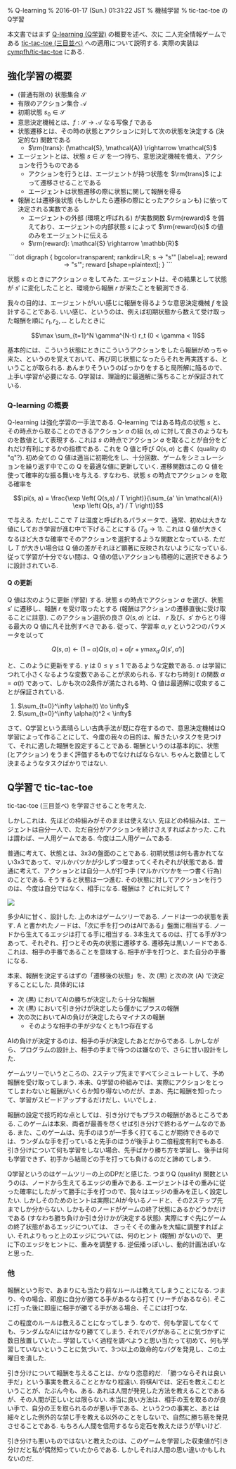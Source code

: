 % Q-learning
% 2016-01-17 (Sun.) 01:31:22 JST
% 機械学習
% tic-tac-toe のQ学習

本文書ではまず
[Q-learning (Q学習)](https://ja.wikipedia.org/wiki/Q学習)
の概要を述べ、次に
二人完全情報ゲームである
[tic-tac-toe (三目並べ)](https://ja.wikipedia.org/wiki/三目並べ)
への適用について説明する.
実際の実装は
[cympfh/tic-tac-toe](https://github.com/cympfh/tic-tac-toe)
にある.

## 強化学習の概要

- (普通有限の) 状態集合 $\mathcal{S}$
- 有限のアクション集合 $\mathcal{A}$
- 初期状態 $s_0 \in \mathcal{S}$
- 意思決定機械とは、$f: \mathcal{S} \rightarrow \mathcal{A}$ なる写像 $f$ である
- 状態遷移とは、その時の状態とアクションに対して次の状態を決定する (決定的な) 関数である
    - $\rm{trans}: (\mathcal{S}, \mathcal{A}) \rightarrow \mathcal{S}$
- エージェントとは、状態 $s \in \mathcal{S}$ を一つ持ち、意思決定機械を備え、アクションを行うものである
    - アクションを行うとは、エージェントが持つ状態を $\rm{trans}$ によって遷移させることである
    - エージェントは状態遷移の際に状態に関して報酬を得る
- 報酬とは遷移後状態 (もしかしたら遷移の際にとったアクションも) に依って決定される実数である
    - エージェントの外部 (環境と呼ばれる) が実数関数 $\rm{reward}$ を備えており、エージェントの内部状態 $s$ によって $\rm{reward}(s)$ の値のみをエージェントに伝える
    - $\rm{reward}: \mathcal{S} \rightarrow \mathbb{R}$

<center>
```dot
digraph {
    bgcolor=transparent;
    rankdir=LR;
    s -> "s'" [label=a];
    reward -> "s'";
    reward [shape=plaintext];
    }
```
</center>

状態 $s$ のときにアクション $a$ をしてみた.
エージェントは、その結果として状態が $s'$ に変化したことと、環境から報酬 $r$ が来たことを観測できる.

我々の目的は、エージェントがいい感じに報酬を得るような意思決定機械 $f$ を設計することである.
いい感じ、というのは、例えば初期状態から数えて受け取った報酬を順に $r_1, r_2, \ldots$ としたときに

$$\max  \sum_{t=1}^N \gamma^{N-t} r_t  (0 < \gamma < 1)$$

基本的には、こういう状態にときにこういうアクションをしたら報酬がめっちゃ来た、というのを覚えておいて、再び同じ状態になったらそれを再実践する、ということが取られる. あんまりそういうのばっかりをすると局所解に陥るので、上手い学習が必要になる. Q学習は、理論的に最適解に落ちることが保証されている.

### Q-learning の概要

Q-learning は強化学習の一手法である.
Q-learning ではある時点の状態 $s$ と、その時点から取ることのできるアクション $a$ の組
$(s, a)$ に対して良さのようなものを数値として表現する.
これは $s$ の時点でアクション $a$ を取ることが自分をどれだけ有利にするかの指標である.
これを Q 値と呼び $Q(s, a)$ と書く (quality の "q"?).
初め全ての Q 値は適当に初期化をし、十分回数、ゲームをシミュレーションを繰り返す中でこの Q を最適な値に更新していく.
遷移関数はこの Q 値を使って確率的な振る舞いを与える.
すなわち、状態 $s$ の時点でアクション $a$ を取る確率を

$$\pi(s, a) = \frac{\exp \left( Q(s,a) / T \right)}{\sum_{a' \in \mathcal{A}} \exp \left( Q(s, a') / T \right)}$$

で与える.
ただしここで $T$ は温度と呼ばれるパラメータで、通常、初めは大きな値にしておき学習が進む中で下げることにする ($T_0 \to 1$).
これは Q 値が大きくなるほど大きな確率でそのアクションを選択するような関数となっている.
ただし $T$ が大きい場合は Q 値の差がそれほど顕著に反映されないようになっている.
従って学習が十分でない間は、Q 値の低いアクションも積極的に選択できるように設計されている.

#### Q の更新

Q 値は次のように更新 (学習) する.
状態 $s$ の時点でアクション $a$ を選び、状態 $s'$ に遷移し、報酬 $r$ を受け取ったとする
(報酬はアクションの遷移直後に受け取ることに註意).
このアクション選択の良さ $Q(s, a)$ とは、 $r$ 及び、$s'$ からとり得る最大の Q 値に凡そ比例すべきである.
従って、学習率 $\alpha, \gamma$ という2つのパラメータを以って

$$Q(s, a) \leftarrow (1 - \alpha) Q(s, a) + \alpha \left[ r + \gamma \max_{a'} Q(s', a') \right]$$

と、このように更新をする.
$\gamma$ は $0 \leq \gamma \leq 1$ であるような定数である.
$\alpha$ は学習につれて小さくなるような変数であることが求められる.
すなわち時刻 $t$ の関数 $\alpha = \alpha(t)$ であって、しかも次の2条件が満たされる時、Q 値は最適解に収束することが保証されている.

1. $\sum_{t=0}^\infty \alpha(t) \to \infty$
1. $\sum_{t=0}^\infty \alpha(t)^2 < \infty$

さて、Q学習という素晴らしい古典手法が既に存在するので、意思決定機械はQ学習によって作ることにして、今度の我々の目的は、解きたいタスクを見つけて、それに適した報酬を設定することである. 報酬というのは基本的に、状態 (とアクション) をうまく評価するものでなければならない. ちゃんと数値として決まるようなタスクばかりではない.

## Q学習で tic-tac-toe

tic-tac-toe (三目並べ) を学習させることを考えた.

しかしこれは、先ほどの枠組みがそのままは使えない.
先ほどの枠組みは、エージェントは自分一人で、ただ自分がアクションを続けさえすればよかった. これは謂わば、一人用ゲームである. 今度は二人用ゲームである. 

普通に考えて、状態とは、3x3の盤面のことである. 初期状態は何も書かれてない3x3であって、マルかバツかが少しずつ埋まってくそれぞれが状態である.
普通に考えて、アクションとは自分一人が打つ手 (マルかバツかを一つ書く行為) のことである. そうすると状態は一つ進む. その状態に対してアクションを行うのは、今度は自分ではなく、相手になる. 報酬は？ どれに対して？

![](http://i.imgur.com/j7hrmVI.png)

多少AIに甘く、設計した.
上の木はゲームツリーである. ノードは一つの状態を表す.
A と書かれたノードは、「次に手を打つのはAIである」盤面に相当する.
ノードから生えてるエッジは打てる手に相当する.
3本生えてるのは、打てる手が3つあって、それぞれ、打つとその先の状態に遷移する.
遷移先は黒いノードである. これは、相手の手番であることを意味する.
相手が手を打つと、また自分の手番になる.

本来、報酬を決定するはずの「遷移後の状態」を、次 (黒) と次の次 (A) で決定することにした. 具体的には

- 次 (黒) においてAIの勝ちが決定したら十分な報酬
- 次 (黒) において引き分けが決定したら僅かにプラスの報酬
- 次の次においてAIの負けが決定したらマイナスの報酬
    - そのような相手の手が少なくとも1つ存在する

AIの負けが決定するのは、相手の手が決定したあとだからである.
しかしながら、プログラムの設計上、相手の手まで待つのは嫌なので、さらに甘い設計をした.

ゲームツリーでいうところの、2ステップ先まですべてシミュレートして、予め報酬を受け取ってしまう.
本来、Q学習の枠組みでは、実際にアクションをとってしまわないと報酬がいくらか知り得ないのだが、まあ、先に報酬を知ったって、学習がスピードアップするだけだし、いいでしょ.

報酬の設定で技巧的な点としては、引き分けでもプラスの報酬があるところである.
このゲームは本来、両者が最善を尽くせば引き分けで終わるゲームなのである.
また、このゲームは、先手のほうが一手多く打てることが期待できるのでは、ランダムな手を打っていると先手のほうが後手より二倍程度有利でもある.
引き分けについて何も学習をしない場合、先手ばかり勝ち方を学習し、後手は何も学習できず、初手から結局どの手を打っても負けるのだと諦めてしまう.


Q学習というのはゲームツリーの上のDPだと感じた.
つまりQ (quality) 関数というのは、ノードから生えてるエッジの重みである.
エージェントはその重みに従った確率にしたがって勝手に手を打つので、我々はエッジの重みを正しく設定したい.
しかしそのためのヒントは実際にAIが今いるノードと、その2ステップ先までしか分からない.
しかもそのノードがゲームの終了状態にあるかどうかだけである (すなわち勝ち負けか引き分けかが決定する状態).
実際にすぐ先にゲームの終了状態があるエッジについては、
さっそくその重みを大幅に調整すればよい.
それよりもっと上のエッジについては、何のヒント (報酬) がないので、
更に下のエッジをヒントに、重みを調整する.
逆伝播っぽいし、動的計画法ぽいなと思った.

### 他

報酬という形で、あまりにも当たり前なルールは教えてしまうことになる.
つまり、今の場合、即座に自分が勝てる手があるなら打て (リーチがあるなら).
そこに打った後に即座に相手が勝てる手がある場合、そこには打つな.

この程度のルールは教えることになってしまう.
なので、何も学習してなくても、ランダムなAIにはかなり勝ててしまう.
それでバグがあることに気づかずに数日放置していた...
学習していく過程を調べようと思い当たって初めて、何も学習していないということに気づいて、3つ以上の致命的なバグを発見し、この土曜日を潰した.

引き分けについて報酬を与えることは、かなり恣意的だ.
「勝つならそれは良い手だ」という事実を教えることとかなり程遠い.
将棋AIでは、定石を教えこむということが、たぶん今も、ある.
あれは人間が発見した方法を教えることであるが、その人間が正しいとは限らない.
本当に良い方法は、相手の玉を取るのが良い手で、自分の王を取られるのが悪い手である、という2つの事実と、あとは細々とした例外的な禁じ手を教える以外のことをしないで、自然に勝ち筋を発見させることである.
もちろん人間を信用するなら定石を教えたほうが早いけど.

引き分けも悪いものではないと教えたのは、このゲームを学習した収束値が引き分けだと私が偶然知っていたからである.
しかしそれは人間の思い違いかもしれないのだ.
